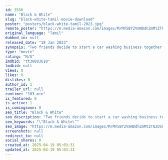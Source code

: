 ```yaml
---
id: 3556
name: "Black & White"
slug: "black-white-tamil-movie-download"
poster: "posters/black-white-tamil-2023.jpg"
remote_poster: "https://m.media-amazon.com/images/M/MV5BY2VmNDdhZmMtZTQ2OS00MWEyLWIyN2QtZDk0YWExNjJmNWM2XkEyXkFqcGdeQXVyMDU2NjAwNg@@._V1_SX300.jpg"
original_language: "Tamil"
dubbed_in: null
released_date: "18 Jan 2023"
synopsis: "Two friends decide to start a car washing business together called \"Black and White\". One of their favourite customers is an old man named Singham who regularly brings his BMW to them. When Singham passes, the boys accept his BMW ..."
type: "movie"
rating: "N/A"
imdbid: "tt30803610"
tmdbid: null
views: 0
likes: 0
dislikes: 0
author_id: 1
trailer_url: null
runtime: "103 min"
is_featured: 0
is_active: 1
is_comingsoon: 0
seo_title: "Black & White"
seo_description: "Two friends decide to start a car washing business together called \"Black and White\". One of their favourite customers is an old man named Singham who regularly brings his BMW to them. When Singham passes, the boys accept his BMW ..."
seo_keywords: "\"Black & White\""
seo_image: "https://m.media-amazon.com/images/M/MV5BY2VmNDdhZmMtZTQ2OS00MWEyLWIyN2QtZDk0YWExNjJmNWM2XkEyXkFqcGdeQXVyMDU2NjAwNg@@._V1_SX300.jpg"
screenshots: null
redirect_to: null
social_shares: 0
created_at: 2025-04-19 05:03:31
updated_at: 2025-04-19 05:03:31
---
```



